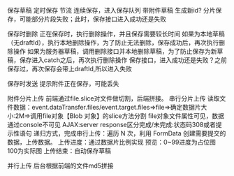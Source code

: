 保存草稿
定时保存  节流
连续保存，进入保存队列
带附件草稿 生成新id?
          分片保存，可能部分片段失败；此时，保存接口进入成功还是失败

保存时删除
正在保存时，执行删除操作，并且保存需要较长时间
如果为本地草稿（无draftId），执行本地删除操作，为了防止无法删除，保存成功后，再次执行删除操作
如果为服务器草稿，调用删除接口并本地删除草稿，为了防止保存为新草稿，保存进入catch之后，再次执行删除操作
                保存接口，进入成功还是失败？之前保存过，再次保存会带上draftId,所以进入失败

保存时发送
提示附件正在保存，可能丢失






附件分片上传
前端通过file.slice对文件做切割，后端拼接。
串行分片上传
读取文件数据：event.dataTransfer.files/event.target.files=>file=>确定数据片大小:2M=>调用file对象【Blob 对象】的slice方法分割
             file对象文件属性可见，数据通过console不可见
AJAX:server response区分完成/未完成:状态码308或者提示性语句
     递归方式，完成串行上传：遍历 N 次，利用 FormData 创建需要提交的数据，上传数据。
上传进度：通过数据片比例实现
预览：0~99进度为占位图 100为实际图
上传结束：自动保存草稿

并行上传
后台根据前端的文件md5拼接